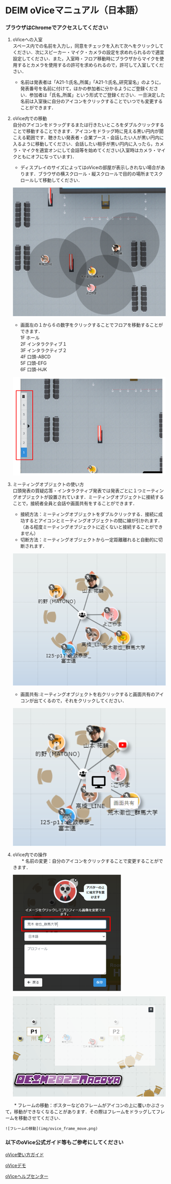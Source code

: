 # DEIM oViceマニュアル（日本語）
### ブラウザはChromeでアクセスしてください
1. oViceへの入室  
  スペース内での名前を入力し，同意をチェックを入れて次へをクリックしてください．次にスピーカー・マイク・カメラの設定を求めれられるので適宜設定してください．また，入室時・フロア移動時にブラウザからマイクを使用するとカメラを使用するの許可を求められるので，許可して入室してください．  
    * 名前は発表者は「A21-1:氏名_所属」「A21-1:氏名_研究室名」のように，発表番号を名前に付けて，ほかの参加者に分かるようにご登録ください．参加者は「氏名_所属」という形式でご登録ください．一旦決定した名前は入室後に自分のアイコンをクリックすることでいつでも変更することができます．


2. oVice内での移動  
  自分のアイコンをドラッグするまたは行きたいところをダブルクリックすることで移動することできます．アイコンをドラッグ時に見える黒い円内が聞こえる範囲です．聴きたい発表者・企業ブース・会話したい人が黒い円内に入るように移動してください．会話したい相手が黒い円内に入ったら，カメラ・マイクを適宜オンにして会話等を始めてください(入室時はカメラ・マイクともにオフになっています)．  
    * ディスプレイのサイズによってはoViceの部屋が表示しきれない場合があります．ブラウザの横スクロール・縦スクロールで目的の場所までスクロールして移動してください．
   
   ![移動](img/ovice_move.png)
   
    * 画面左の１から６の数字をクリックすることでフロアを移動することができます．  
    1F ホール  
    2F インタラクティブ１  
    3F インタラクティブ２  
    4F 口頭-ABCD  
    5F 口頭-EFG  
    6F 口頭-HJK  
   
   ![フロア移動](img/ovice_floormove.png)
 
 
3. ミーティングオブジェクトの使い方  
   口頭発表の質疑応答・インタラクティブ発表では発表ごとに１つミーティングオブジェクトが設置されています．ミーティングオブジェクトに接続することで，接続者全員と会話や画面共有をすることができます．  
   * 接続方法：ミーティングオブジェクトをダブルクリックする．接続に成功するとアイコンとミーティングオブジェクトの間に線が引かれます．（ある程度ミーティングオブジェクトに近くないと接続することができません）  
   * 切断方法：ミーティングオブジェクトから一定距離離れると自動的に切断されます．
   
   ![ミーティングオブジェクト](img/ovice_meeting_object.png)
   
   * 画面共有:ミーティングオブジェクトを右クリックすると画面共有のアイコンが出てくるので，それをクリックしてください．
   
   ![ミーティングオブジェクトの画面共有](img/ovice_meeting_object_share.png)


4. oVice内での操作  
　　* 名前の変更：自分のアイコンをクリックすることで変更することができます．  
   
    ![名前の変更](img/ovice_name_change.png)
   
    ![フレームの移動](img/ovice_frame_move.png)
   

　　* フレームの移動：ポスターなどのフレームがアイコンの上に覆いかぶさって，移動ができなくなることがあります．その際はフレームをドラッグしてフレームを移動させてください．  
   
    ![フレームの移動](img/ovice_frame_move.png)
    

### 以下のoVice公式ガイド等もご参考にしてください

[oVice使い方ガイド](https://www.youtube.com/watch?v=C8r02gYDA50&t=3s)


[oViceデモ](https://tour.ovice.in/)


[oViceヘルプセンター](https://ja.ovice.wiki/)
